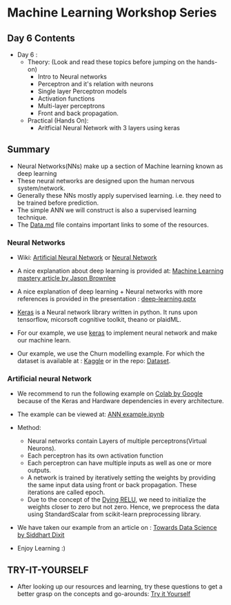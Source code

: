 # Machine Learning Workshop Series

## Day 6 Contents

* Day 6 :
  * Theory: (Look and read these topics before jumping on the hands-on)
    * Intro to Neural networks
    * Perceptron and it's relation with neurons
    * Single layer Perceptron models
    * Activation functions
    * Multi-layer perceptrons
    * Front and back propagation.
  * Practical (Hands On):
    * Aritficial Neural Network with 3 layers using keras

## Summary

* Neural Networks(NNs) make up a section of Machine learning known as deep learning
* These neural networks are designed upon the human nervous system/network.
* Generally these NNs mostly apply supervised learning. i.e. they need to be trained before prediction.
* The simple ANN we will construct is also a supervised learning technique.
* The [Data.md](https://github.com/TechNeurons/ML-Workshop/blob/Day-6/Data.md) file contains important links to some of the resources.

### Neural Networks

* Wiki: [Artificial Neural Network](https://en.wikipedia.org/wiki/Artificial_neural_network) or [Neural Network](https://en.wikipedia.org/wiki/Neural_network)

* A nice explanation about deep learning is provided at: [Machine Learning mastery article by Jason Brownlee](https://machinelearningmastery.com/what-is-deep-learning/)
* A nice explanation of deep learning + Neural networks with more references is provided in the presentation : [deep-learning.pptx](http://times.cs.uiuc.edu/course/510f17/ppt/deep-learning.pptx)

* [Keras](https://keras.io/) is a Neural network library written in python. It runs upon tensorflow, micorsoft cognitive toolkit, theano or plaidML.
* For our example, we use [keras](https://keras.io/) to implement neural network and make our machine learn.
* Our example, we use the Churn modelling example. For which the dataset is available at : [Kaggle](https://www.kaggle.com/shrutimechlearn/churn-modelling) or in the repo: [Dataset](https://github.com/TechNeurons/ML-Workshop/blob/Day-6/Churn_Modelling.csv).

### Artificial neural Network

* We recommend to run the following example on [Colab by Google](https://colab.research.google.com) because of the Keras and Hardware dependencies in every architecture.

* The example can be viewed at: [ANN example.ipynb](https://colab.research.google.com)

* Method:
  * Neural networks contain Layers of multiple perceptrons(Virtual Neurons).
  * Each perceptron has its own activation function
  * Each perceptron can have multiple inputs as well as one or more outputs.
  * A network is trained by iteratively setting the weights by providing the same input data using front or back propagation. These iterations are called epoch.
  * Due to the concept of the [Dying RELU](https://www.tinymind.com/learn/terms/relu#dying-relu), we need to initialize the weights closer to zero but not zero. Hence, we preprocess the data using StandardScalar from scikit-learn preprocessing library.

* We have taken our example from an article on : [Towards Data Science by Siddhart Dixit](https://towardsdatascience.com/building-your-own-artificial-neural-network-from-scratch-on-churn-modeling-dataset-using-keras-in-690782f7d051)

* Enjoy Learning :)

## TRY-IT-YOURSELF

* After looking up our resources and learning, try these questions to get a better grasp on the concepts and go-arounds: [Try it Yourself](https://github.com/TechNeurons/ML-Workshop/blob/Day-6/Try-It-Yourself/Try_it_yourself.md)
